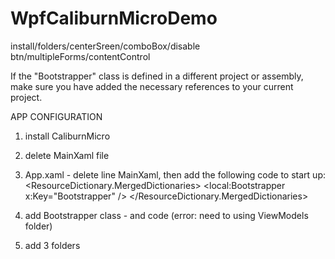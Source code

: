 # WpfCaliburnMicroDemo
install/folders/centerSreen/comboBox/disable btn/multipleForms/contentControl

If the "Bootstrapper" class is defined in a different project or assembly, make sure you have added the necessary references to your current project.

APP CONFIGURATION
  1. install CaliburnMicro
  2. delete MainXaml file
  3. App.xaml - delete line MainXaml, then add the following code to start up:
     <ResourceDictionary>
            <ResourceDictionary.MergedDictionaries>
                <ResourceDictionary>
                    <local:Bootstrapper x:Key="Bootstrapper" />
                </ResourceDictionary>
            </ResourceDictionary.MergedDictionaries>
        </ResourceDictionary>
        
  4. add Bootstrapper class - and code (error: need to using ViewModels folder)
  5. add 3 folders
